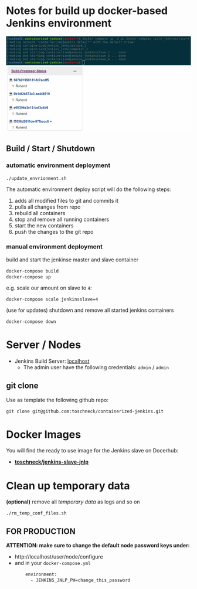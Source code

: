 # Notes for build up docker-based Jenkins environment

![scalable containerized jenkins](./containerized_jenkins.png)

## Build / Start / Shutdown

### automatic environment deployment

    ./update_envrionment.sh 

The automatic environment deploy script will do the following steps:
1) adds all modified files to git and commits it
2) pulls all changes from repo
3) rebuild all containers
4) stop and remove all running containers
5) start the new containers
6) push the changes to the git repo

### manual environment deployment

build and start the jenkinse master and slave container

    docker-compose build
    docker-compose up

e.g. scale our amount on slave to `4`:

    docker-compose scale jenkinsslave=4

(use for updates) shutdown and remove all started jenkins containers
    
    docker-compose down

# Server / Nodes
  
* Jenkins Build Server:  [localhost](http://localhost)
    * The admin user have the following credentials: `admin` / `admin`
  
## git clone
Use as template the following github repo:
  
    git clone git@github.com:toschneck/containerized-jenkins.git
    
# Docker Images
You will find the ready to use image for the Jenkins slave on Docerhub:

* **[toschneck/jenkins-slave-jnlp](https://hub.docker.com/r/toschneck/jenkins-slave-jnlp/)**
    
    
# Clean up temporary data

__(optional)__ remove all _temporary data_ as logs and so on

    ./rm_temp_conf_files.sh 
    

    
## FOR PRODUCTION
__ATTENTION: make sure to change the default node password  keys under:__

* http://localhost/user/node/configure
* and in your `docker-compose.yml`
  ```
      environment:
        - JENKINS_JNLP_PW=change_this_password
  ```

